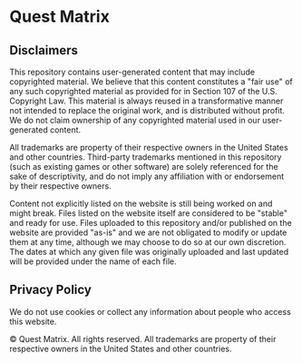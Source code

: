 # Quest Matrix
## Disclaimers
This repository contains user-generated content that may include copyrighted material. We believe that this content constitutes a "fair use" of any such copyrighted material as provided for in Section 107 of the U.S. Copyright Law. This material is always reused in a transformative manner not intended to replace the original work, and is distributed without profit. We do not claim ownership of any copyrighted material used in our user-generated content.

All trademarks are property of their respective owners in the United States and other countries. Third-party trademarks mentioned in this repository (such as existing games or other software) are solely referenced for the sake of descriptivity, and do not imply any affiliation with or endorsement by their respective owners.

Content not explicitly listed on the website is still being worked on and might break. Files listed on the website itself are considered to be "stable" and ready for use. Files uploaded to this repository and/or published on the website are provided "as-is" and we are not obligated to modify or update them at any time, although we may choose to do so at our own discretion. The dates at which any given file was originally uploaded and last updated will be provided under the name of each file.
## Privacy Policy
We do not use cookies or collect any information about people who access this website.

© Quest Matrix. All rights reserved. All trademarks are property of their respective owners in the United States and other countries.
